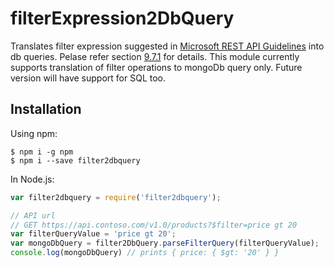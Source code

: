 # filterExpression2DbQuery
Translates filter expression suggested in [Microsoft REST API Guidelines](https://github.com/Microsoft/api-guidelines/blob/vNext/Guidelines.md) into db queries. Pelase refer section [9.7.1](https://github.com/Microsoft/api-guidelines/blob/vNext/Guidelines.md#97-filtering) for details.
This module currently supports translation of filter operations to mongoDb query only. Future version will have support 
for SQL too.

## Installation

Using npm:
```shell
$ npm i -g npm
$ npm i --save filter2dbquery
```

In Node.js:
```js
var filter2dbquery = require('filter2dbquery');

// API url 
// GET https://api.contoso.com/v1.0/products?$filter=price gt 20
var filterQueryValue = 'price gt 20';
var mongoDbQuery = filter2DbQuery.parseFilterQuery(filterQueryValue);
console.log(mongoDbQuery) // prints { price: { $gt: '20' } }
```
